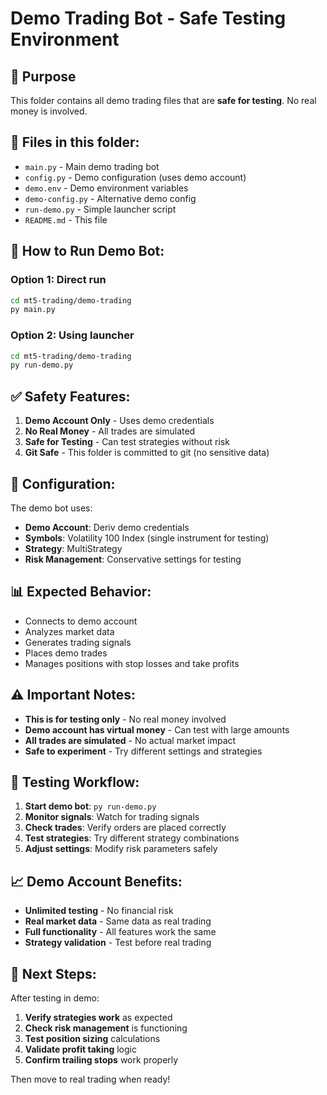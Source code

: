 # Demo Trading Bot - Safe Testing Environment

## 🎯 **Purpose**
This folder contains all demo trading files that are **safe for testing**. No real money is involved.

## 📁 **Files in this folder:**

- `main.py` - Main demo trading bot
- `config.py` - Demo configuration (uses demo account)
- `demo.env` - Demo environment variables
- `demo-config.py` - Alternative demo config
- `run-demo.py` - Simple launcher script
- `README.md` - This file

## 🚀 **How to Run Demo Bot:**

### Option 1: Direct run
```bash
cd mt5-trading/demo-trading
py main.py
```

### Option 2: Using launcher
```bash
cd mt5-trading/demo-trading
py run-demo.py
```

## ✅ **Safety Features:**

1. **Demo Account Only** - Uses demo credentials
2. **No Real Money** - All trades are simulated
3. **Safe for Testing** - Can test strategies without risk
4. **Git Safe** - This folder is committed to git (no sensitive data)

## 🔧 **Configuration:**

The demo bot uses:
- **Demo Account**: Deriv demo credentials
- **Symbols**: Volatility 100 Index (single instrument for testing)
- **Strategy**: MultiStrategy
- **Risk Management**: Conservative settings for testing

## 📊 **Expected Behavior:**

- Connects to demo account
- Analyzes market data
- Generates trading signals
- Places demo trades
- Manages positions with stop losses and take profits

## ⚠️ **Important Notes:**

- **This is for testing only** - No real money involved
- **Demo account has virtual money** - Can test with large amounts
- **All trades are simulated** - No actual market impact
- **Safe to experiment** - Try different settings and strategies

## 🔄 **Testing Workflow:**

1. **Start demo bot**: `py run-demo.py`
2. **Monitor signals**: Watch for trading signals
3. **Check trades**: Verify orders are placed correctly
4. **Test strategies**: Try different strategy combinations
5. **Adjust settings**: Modify risk parameters safely

## 📈 **Demo Account Benefits:**

- **Unlimited testing** - No financial risk
- **Real market data** - Same data as real trading
- **Full functionality** - All features work the same
- **Strategy validation** - Test before real trading

## 🎯 **Next Steps:**

After testing in demo:
1. **Verify strategies work** as expected
2. **Check risk management** is functioning
3. **Test position sizing** calculations
4. **Validate profit taking** logic
5. **Confirm trailing stops** work properly

Then move to real trading when ready! 